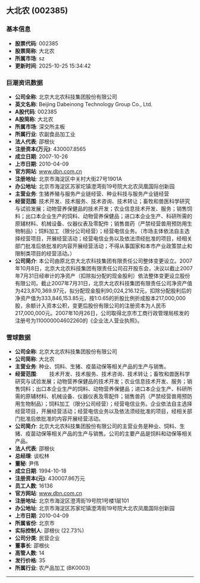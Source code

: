 ## 大北农 (002385)

### 基本信息

- **股票代码**: 002385
- **股票简称**: 大北农
- **所属市场**: sz
- **更新时间**: 2025-10-25 15:34:42

### 巨潮资讯数据

- **公司全称**: 北京大北农科技集团股份有限公司
- **英文名称**: Beijing Dabeinong Technology Group Co., Ltd.
- **A股代码**: 002385
- **A股简称**: 大北农
- **所属市场**: 深交所主板
- **所属行业**: 农副食品加工业
- **法人代表**: 邵根伙
- **注册资本(万元)**: 430007.8565
- **成立日期**: 2007-10-26
- **上市日期**: 2010-04-09
- **官方网站**: www.dbn.com.cn
- **注册地址**: 北京市海淀区中关村大街27号1901A
- **办公地址**: 北京市海淀区苏家坨镇澄湾街19号院大北农凤凰国际创新园
- **主营业务**: 生猪养殖与服务产业链经营、种业科技与服务产业链经营
- **经营范围**: 技术开发、技术服务、技术咨询、技术转让；畜牧和兽医科学研究与试验发展；动物营养保健品的技术开发；农业信息技术开发、服务；销售饲料；出口本企业生产的饲料、动物营养保健品；进口本企业生产、科研所需的原辅材料、机械设备、仪器仪表及零配件；销售兽药（严禁经营兽用预防用生物制品）；饲料加工（限分公司经营）；经营电信业务。（市场主体依法自主选择经营项目，开展经营活动；经营电信业务以及依法须经批准的项目，经相关部门批准后依批准的内容开展经营活动；不得从事国家和本市产业政策禁止和限制类项目的经营活动。）
- **公司简介**: 本公司由原北京大北农科技集团有限责任公司整体变更设立。2007年10月8日，北京大北农科技集团有限责任公司召开股东会，决议以截止2007年7月31日经审计的净资产（扣除拟分配的现金股利）依法整体变更设立股份有限公司。截止2007年7月31日，北京大北农科技集团有限责任公司净资产值为423,870,369.97元，拟分配现金股利90,024,216.12元，扣除分配股利后的净资产值为333,846,153.85元，按1:0.65的折股比例折成股本217,000,000股，余额计入资本公积，变更后股份有限公司的注册资本为人民币217,000,000元。2007年10月26日，公司取得北京市工商行政管理局核发的注册号为110000004602260的《企业法人营业执照》。

### 雪球数据

- **公司全称**: 北京大北农科技集团股份有限公司
- **公司简称**: 大北农
- **主营业务**: 种业、饲料、生猪、疫苗动保等相关产品的生产与销售。
- **经营范围**: 　　技术开发、技术服务、技术咨询、技术转让；畜牧和兽医科学研究与试验发展；动物营养保健品的技术开发；农业信息技术开发、服务；销售饲料；出口本企业生产的饲料、动物营养保健品；进口本企业生产、科研所需的原辅材料、机械设备、仪器仪表及零配件；销售兽药（严禁经营兽用预防用生物制品）；饲料加工（限分公司经营）；经营电信业务。企业依法自主选择经营项目，开展经营活动；经营电信业务以及依法须经批准的项目，经相关部门批准后依批准的内容开展经营活动。
- **公司简介**: 北京大北农科技集团股份有限公司的主营业务是种业、饲料、生猪、疫苗动保等相关产品的生产与销售。公司的主要产品是饲料和动保等相关产品。
- **法人代表**: 邵根伙
- **总经理**: 谈松林
- **董秘**: 尹伟
- **成立日期**: 1994-10-18
- **注册资本(元)**: 430007.86万元
- **员工人数**: 16136
- **官方网站**: www.dbn.com.cn
- **注册地址**: 北京市海淀区澄湾街19号院1号楼1层101
- **办公地址**: 北京市海淀区苏家坨镇澄湾街19号院大北农凤凰国际创新园
- **上市日期**: 2010-04-09
- **所属省份**: 北京市
- **实际控制人**: 邵根伙 (22.73%)
- **公司分类**: 民营企业
- **董事长**: 邵根伙
- **高管人数**: 14
- **发行价格**: 35
- **所属行业**: 农产品加工 (BK0003)

---